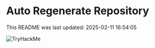 # Auto Regenerate Repository

This README was last updated: 2025-02-11 16:54:05

 ![TryHackMe](https://tryhackme.com/badge/533634)